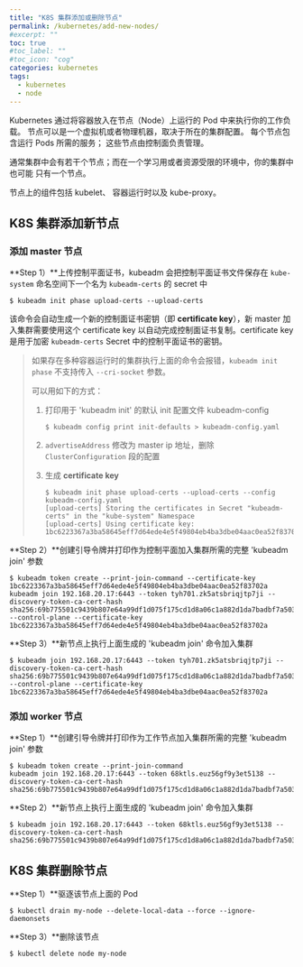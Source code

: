 ```yaml
---
title: "K8S 集群添加或删除节点"
permalink: /kubernetes/add-new-nodes/
#excerpt: ""
toc: true
#toc_label: ""
#toc_icon: "cog"
categories: kubernetes
tags:
  - kubernetes
  - node
---
```


Kubernetes 通过将容器放入在节点（Node）上运行的 Pod 中来执行你的工作负载。 节点可以是一个虚拟机或者物理机器，取决于所在的集群配置。 每个节点包含运行 Pods 所需的服务； 这些节点由控制面负责管理。

通常集群中会有若干个节点；而在一个学习用或者资源受限的环境中，你的集群中也可能 只有一个节点。

节点上的组件包括 kubelet、 容器运行时以及 kube-proxy。

## K8S 集群添加新节点

### 添加 master 节点

**Step 1）**上传控制平面证书，kubeadm 会把控制平面证书文件保存在 `kube-system` 命名空间下一个名为 `kubeadm-certs` 的 secret 中

```shell
$ kubeadm init phase upload-certs --upload-certs
```

该命令会自动生成一个新的控制面证书密钥（即 **certificate key**），新 master 加入集群需要使用这个 certificate key 以自动完成控制面证书复制。certificate key 是用于加密 `kubeadm-certs` Secret 中的控制平面证书的密钥。

> 如果存在多种容器运行时的集群执行上面的命令会报错，`kubeadm init phase` 不支持传入 `--cri-socket` 参数。
>
> 可以用如下的方式：
>
> 1. 打印用于 'kubeadm init' 的默认 init 配置文件 kubeadm-config
>
>    ```shell
>    $ kubeadm config print init-defaults > kubeadm-config.yaml
>    ```
>
> 2. `advertiseAddress` 修改为 master ip 地址，删除 `ClusterConfiguration` 段的配置
>
> 3. 生成 **certificate key**
>
>    ```shell
>    $ kubeadm init phase upload-certs --upload-certs --config kubeadm-config.yaml
>    [upload-certs] Storing the certificates in Secret "kubeadm-certs" in the "kube-system" Namespace
>    [upload-certs] Using certificate key:
>    1bc6223367a3ba58645eff7d64ede4e5f49804eb4ba3dbe04aac0ea52f83702a
>    ```

**Step 2）**创建引导令牌并打印作为控制平面加入集群所需的完整 'kubeadm join' 参数

```shell
$ kubeadm token create --print-join-command --certificate-key 1bc6223367a3ba58645eff7d64ede4e5f49804eb4ba3dbe04aac0ea52f83702a
kubeadm join 192.168.20.17:6443 --token tyh701.zk5atsbriqjtp7ji --discovery-token-ca-cert-hash sha256:69b775501c9439b807e64a99df1d075f175cd1d8a06c1a882d1da7badbf7a503 --control-plane --certificate-key 1bc6223367a3ba58645eff7d64ede4e5f49804eb4ba3dbe04aac0ea52f83702a
```

**Step 3）**新节点上执行上面生成的 'kubeadm join' 命令加入集群

```shell
$ kubeadm join 192.168.20.17:6443 --token tyh701.zk5atsbriqjtp7ji --discovery-token-ca-cert-hash sha256:69b775501c9439b807e64a99df1d075f175cd1d8a06c1a882d1da7badbf7a503 --control-plane --certificate-key 1bc6223367a3ba58645eff7d64ede4e5f49804eb4ba3dbe04aac0ea52f83702a
```

### 添加 worker 节点

**Step 1）**创建引导令牌并打印作为工作节点加入集群所需的完整 'kubeadm join' 参数

```shell
$ kubeadm token create --print-join-command
kubeadm join 192.168.20.17:6443 --token 68ktls.euz56gf9y3et5138 --discovery-token-ca-cert-hash sha256:69b775501c9439b807e64a99df1d075f175cd1d8a06c1a882d1da7badbf7a503
```

**Step 2）**新节点上执行上面生成的 'kubeadm join' 命令加入集群

```shell
$ kubeadm join 192.168.20.17:6443 --token 68ktls.euz56gf9y3et5138 --discovery-token-ca-cert-hash sha256:69b775501c9439b807e64a99df1d075f175cd1d8a06c1a882d1da7badbf7a503
```

## K8S 集群删除节点

**Step 1）**驱逐该节点上面的 Pod

```shell
$ kubectl drain my-node --delete-local-data --force --ignore-daemonsets
```

**Step 3）**删除该节点

```shell
$ kubectl delete node my-node
```

